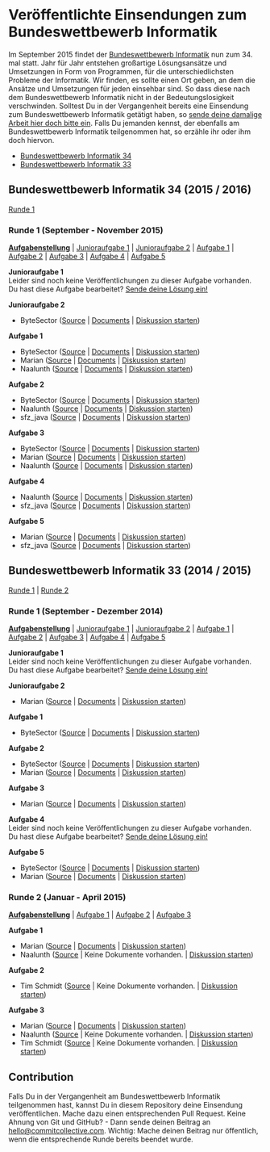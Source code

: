 # Veröffentlichte Einsendungen zum Bundeswettbewerb Informatik
Im September 2015 findet der [Bundeswettbewerb Informatik](http://www.bundeswettbewerb-informatik.de/) nun zum 34. mal statt. Jahr für Jahr entstehen großartige Lösungsansätze und Umsetzungen in Form von Programmen, für die unterschiedlichsten Probleme der Informatik. Wir finden, es sollte einen Ort geben, an dem die Ansätze und Umsetzungen für jeden einsehbar sind. So dass diese nach dem Bundeswettbewerb Informatik nicht in der Bedeutungslosigkeit verschwinden. Solltest Du in der Vergangenheit bereits eine Einsendung zum Bundeswettbewerb Informatik getätigt haben, so [sende deine damalige Arbeit hier doch bitte ein](#contribution). Falls Du jemanden kennst, der ebenfalls am Bundeswettbewerb Informatik teilgenommen hat, so erzähle ihr oder ihm doch hiervon.

* [Bundeswettbewerb Informatik 34](#bwinf-34)
* [Bundeswettbewerb Informatik 33](#bwinf-33)

## <a id="bwinf-34"></a>Bundeswettbewerb Informatik 34 (2015 / 2016)
[Runde 1](#bwinf-34-r1)

### <a id="bwinf-34-r1"></a>Runde 1 (September - November 2015)
**[Aufgabenstellung](http://www.bundeswettbewerb-informatik.de/fileadmin/templates/bwinf/aufgaben/bwinf34/aufgabenblatt341_simple.pdf)** | [Junioraufgabe 1](#bwinf-34-r1-j1) | [Junioraufgabe 2](#bwinf-34-r1-j2) | [Aufgabe 1](#bwinf-34-r1-1) | [Aufgabe 2](#bwinf-34-r1-2) | [Aufgabe 3](#bwinf-34-r1-3) | [Aufgabe 4](#bwinf-34-r1-4) | [Aufgabe 5](#bwinf-34-r1-5)

**<a id="bwinf-34-r1-j1">Junioraufgabe 1</a>**<br>
Leider sind noch keine Veröffentlichungen zu dieser Aufgabe vorhanden. Du hast diese Aufgabe bearbeitet? [Sende deine Lösung ein!](#contribution)

**<a id="bwinf-34-r1-j2">Junioraufgabe 2</a>**<br>
* ByteSector ([Source](https://github.com/CommitCollective/bwinf-releases/tree/master/BwInf%2034%20(2015-2016)/Runde%201/Junioraufgabe%202/ByteSector/Source) | [Documents](https://github.com/CommitCollective/bwinf-releases/tree/master/BwInf%2034%20(2015-2016)/Runde%201/Junioraufgabe%202/ByteSector/Documents) | [Diskussion starten](https://github.com/CommitCollective/bwinf-releases/issues/new))

**<a id="bwinf-34-r1-1">Aufgabe 1</a>**<br>
* ByteSector ([Source](https://github.com/CommitCollective/bwinf-releases/tree/master/BwInf%2034%20(2015-2016)/Runde%201/Aufgabe%201/ByteSector/Source) | [Documents](https://github.com/CommitCollective/bwinf-releases/tree/master/BwInf%2034%20(2015-2016)/Runde%201/Aufgabe%201/ByteSector/Documents) | [Diskussion starten](https://github.com/CommitCollective/bwinf-releases/issues/new))
* Marian ([Source](https://github.com/CommitCollective/bwinf-releases/tree/master/BwInf%2034%20(2015-2016)/Runde%201/Aufgabe%201/Marian/Source) | [Documents](https://github.com/CommitCollective/bwinf-releases/tree/master/BwInf%2034%20(2015-2016)/Runde%201/Aufgabe%201/Marian/Documents) | [Diskussion starten](https://github.com/CommitCollective/bwinf-releases/issues/new))
* Naalunth ([Source](https://github.com/CommitCollective/bwinf-releases/tree/master/BwInf%2034%20(2015-2016)/Runde%201/Aufgabe%201/Naalunth/Source) | [Documents](https://github.com/CommitCollective/bwinf-releases/tree/master/BwInf%2034%20(2015-2016)/Runde%201/Aufgabe%201/Naalunth/Documents) | [Diskussion starten](https://github.com/CommitCollective/bwinf-releases/issues/new))

**<a id="bwinf-34-r1-2">Aufgabe 2</a>**<br>
* ByteSector ([Source](https://github.com/CommitCollective/bwinf-releases/tree/master/BwInf%2034%20(2015-2016)/Runde%201/Aufgabe%202/ByteSector/Source) | [Documents](https://github.com/CommitCollective/bwinf-releases/tree/master/BwInf%2034%20(2015-2016)/Runde%201/Aufgabe%202/ByteSector/Documents) | [Diskussion starten](https://github.com/CommitCollective/bwinf-releases/issues/new))
* Naalunth ([Source](https://github.com/CommitCollective/bwinf-releases/tree/master/BwInf%2034%20(2015-2016)/Runde%201/Aufgabe%202/Naalunth/Source) | [Documents](https://github.com/CommitCollective/bwinf-releases/tree/master/BwInf%2034%20(2015-2016)/Runde%201/Aufgabe%202/Naalunth/Documents) | [Diskussion starten](https://github.com/CommitCollective/bwinf-releases/issues/new))
* sfz_java ([Source](https://github.com/CommitCollective/bwinf-releases/tree/master/BwInf%2034%20(2015-2016)/Runde%201/Aufgabe%202/sfz_java/Source) | [Documents](https://github.com/CommitCollective/bwinf-releases/tree/master/BwInf%2034%20(2015-2016)/Runde%201/Aufgabe%202/sfz_java/Documents) | [Diskussion starten](https://github.com/CommitCollective/bwinf-releases/issues/new))

**<a id="bwinf-34-r1-3">Aufgabe 3</a>**<br>
* ByteSector ([Source](https://github.com/CommitCollective/bwinf-releases/tree/master/BwInf%2034%20(2015-2016)/Runde%201/Aufgabe%203/ByteSector/Source) | [Documents](https://github.com/CommitCollective/bwinf-releases/tree/master/BwInf%2034%20(2015-2016)/Runde%201/Aufgabe%203/ByteSector/Documents) | [Diskussion starten](https://github.com/CommitCollective/bwinf-releases/issues/new))
* Marian ([Source](https://github.com/CommitCollective/bwinf-releases/tree/master/BwInf%2034%20(2015-2016)/Runde%201/Aufgabe%203/Marian/Source) | [Documents](https://github.com/CommitCollective/bwinf-releases/tree/master/BwInf%2034%20(2015-2016)/Runde%201/Aufgabe%203/Marian/Documents) | [Diskussion starten](https://github.com/CommitCollective/bwinf-releases/issues/new))
* Naalunth ([Source](https://github.com/CommitCollective/bwinf-releases/tree/master/BwInf%2034%20(2015-2016)/Runde%201/Aufgabe%203/Naalunth/Source) | [Documents](https://github.com/CommitCollective/bwinf-releases/tree/master/BwInf%2034%20(2015-2016)/Runde%201/Aufgabe%203/Naalunth/Documents) | [Diskussion starten](https://github.com/CommitCollective/bwinf-releases/issues/new))

**<a id="bwinf-34-r1-4">Aufgabe 4</a>**<br>
* Naalunth ([Source](https://github.com/CommitCollective/bwinf-releases/tree/master/BwInf%2034%20(2015-2016)/Runde%201/Aufgabe%204/Naalunth/Source) | [Documents](https://github.com/CommitCollective/bwinf-releases/tree/master/BwInf%2034%20(2015-2016)/Runde%201/Aufgabe%204/Naalunth/Documents) | [Diskussion starten](https://github.com/CommitCollective/bwinf-releases/issues/new))
* sfz_java ([Source](https://github.com/CommitCollective/bwinf-releases/tree/master/BwInf%2034%20(2015-2016)/Runde%201/Aufgabe%204/sfz_java/Source) | [Documents](https://github.com/CommitCollective/bwinf-releases/tree/master/BwInf%2034%20(2015-2016)/Runde%201/Aufgabe%204/sfz_java/Documents) | [Diskussion starten](https://github.com/CommitCollective/bwinf-releases/issues/new))

**<a id="bwinf-34-r1-5">Aufgabe 5</a>**<br>
* Marian ([Source](https://github.com/CommitCollective/bwinf-releases/tree/master/BwInf%2034%20(2015-2016)/Runde%201/Aufgabe%205/Marian/Source) | [Documents](https://github.com/CommitCollective/bwinf-releases/tree/master/BwInf%2034%20(2015-2016)/Runde%201/Aufgabe%205/Marian/Documents) | [Diskussion starten](https://github.com/CommitCollective/bwinf-releases/issues/new))
* sfz_java ([Source](https://github.com/CommitCollective/bwinf-releases/tree/master/BwInf%2034%20(2015-2016)/Runde%201/Aufgabe%205/sfz_java/Source) | [Documents](https://github.com/CommitCollective/bwinf-releases/tree/master/BwInf%2034%20(2015-2016)/Runde%201/Aufgabe%205/sfz_java/Documents) | [Diskussion starten](https://github.com/CommitCollective/bwinf-releases/issues/new))

## <a id="bwinf-33"></a>Bundeswettbewerb Informatik 33 (2014 / 2015)
[Runde 1](#bwinf-33-r1) | [Runde 2](#bwinf-33-r2)

### <a id="bwinf-33-r1"></a>Runde 1 (September - Dezember 2014)
**[Aufgabenstellung](http://www.bundeswettbewerb-informatik.de/fileadmin/templates/bwinf/aufgaben/bwinf33/aufgabenblatt331_simple.pdf)** | [Junioraufgabe 1](#bwinf-33-r1-j1) | [Junioraufgabe 2](#bwinf-33-r1-j2) | [Aufgabe 1](#bwinf-33-r1-1) | [Aufgabe 2](#bwinf-33-r1-2) | [Aufgabe 3](#bwinf-33-r1-3) | [Aufgabe 4](#bwinf-33-r1-4) | [Aufgabe 5](#bwinf-33-r1-5)

**<a id="bwinf-33-r1-j1">Junioraufgabe 1</a>**<br>
Leider sind noch keine Veröffentlichungen zu dieser Aufgabe vorhanden. Du hast diese Aufgabe bearbeitet? [Sende deine Lösung ein!](#contribution)

**<a id="bwinf-33-r1-j2">Junioraufgabe 2</a>**<br>
* Marian ([Source](https://github.com/CommitCollective/bwinf-releases/tree/master/BwInf%2033%20(2014-2015)/Runde%201/Junioraufgabe%202/Marian/Source) | [Documents](https://github.com/CommitCollective/bwinf-releases/tree/master/BwInf%2033%20(2014-2015)/Runde%201/Junioraufgabe%202/Marian/Documents) | [Diskussion starten](https://github.com/CommitCollective/bwinf-releases/issues/new))

**<a id="bwinf-33-r1-1">Aufgabe 1</a>**<br>
* ByteSector ([Source](https://github.com/CommitCollective/bwinf-releases/tree/master/BwInf%2033%20(2014-2015)/Runde%201/Aufgabe%201/ByteSector/Source) | [Documents](https://github.com/CommitCollective/bwinf-releases/tree/master/BwInf%2033%20(2014-2015)/Runde%201/Aufgabe%201/ByteSector/Documents) | [Diskussion starten](https://github.com/CommitCollective/bwinf-releases/issues/new))

**<a id="bwinf-33-r1-2">Aufgabe 2</a>**<br>
* ByteSector ([Source](https://github.com/CommitCollective/bwinf-releases/tree/master/BwInf%2033%20(2014-2015)/Runde%201/Aufgabe%202/ByteSector/Source) | [Documents](https://github.com/CommitCollective/bwinf-releases/tree/master/BwInf%2033%20(2014-2015)/Runde%201/Aufgabe%202/ByteSector/Documents) | [Diskussion starten](https://github.com/CommitCollective/bwinf-releases/issues/new))
* Marian ([Source](https://github.com/CommitCollective/bwinf-releases/tree/master/BwInf%2033%20(2014-2015)/Runde%201/Aufgabe%202/Marian/Source) | [Documents](https://github.com/CommitCollective/bwinf-releases/tree/master/BwInf%2033%20(2014-2015)/Runde%201/Aufgabe%202/Marian/Documents) | [Diskussion starten](https://github.com/CommitCollective/bwinf-releases/issues/new))

**<a id="bwinf-33-r1-3">Aufgabe 3</a>**<br>
* Marian ([Source](https://github.com/CommitCollective/bwinf-releases/tree/master/BwInf%2033%20(2014-2015)/Runde%201/Aufgabe%203/Marian/Source) | [Documents](https://github.com/CommitCollective/bwinf-releases/tree/master/BwInf%2033%20(2014-2015)/Runde%201/Aufgabe%203/Marian/Documents) | [Diskussion starten](https://github.com/CommitCollective/bwinf-releases/issues/new))

**<a id="bwinf-33-r1-4">Aufgabe 4</a>**<br>
Leider sind noch keine Veröffentlichungen zu dieser Aufgabe vorhanden. Du hast diese Aufgabe bearbeitet? [Sende deine Lösung ein!](#contribution)

**<a id="bwinf-33-r1-5">Aufgabe 5</a>**<br>
* ByteSector ([Source](https://github.com/CommitCollective/bwinf-releases/tree/master/BwInf%2033%20(2014-2015)/Runde%201/Aufgabe%205/ByteSector/Source) | [Documents](https://github.com/CommitCollective/bwinf-releases/tree/master/BwInf%2033%20(2014-2015)/Runde%201/Aufgabe%205/ByteSector/Documents) | [Diskussion starten](https://github.com/CommitCollective/bwinf-releases/issues/new))
* Marian ([Source](https://github.com/CommitCollective/bwinf-releases/tree/master/BwInf%2033%20(2014-2015)/Runde%201/Aufgabe%205/Marian/Source) | [Documents](https://github.com/CommitCollective/bwinf-releases/tree/master/BwInf%2033%20(2014-2015)/Runde%201/Aufgabe%205/Marian/Documents) | [Diskussion starten](https://github.com/CommitCollective/bwinf-releases/issues/new))

### <a id="bwinf-33-r2"></a>Runde 2 (Januar - April 2015)
**[Aufgabenstellung](http://www.bundeswettbewerb-informatik.de/fileadmin/templates/bwinf/aufgaben/bwinf33/aufgaben332.pdf)** | [Aufgabe 1](#bwinf-33-r2-1) | [Aufgabe 2](#bwinf-33-r2-2) | [Aufgabe 3](#bwinf-33-r2-3)

**<a id="bwinf-33-r2-1">Aufgabe 1</a>**<br>
* Marian ([Source](https://github.com/CommitCollective/bwinf-releases/tree/master/BwInf%2033%20(2014-2015)/Runde%202/Aufgabe%201/Marian/Source) | [Documents](https://github.com/CommitCollective/bwinf-releases/tree/master/BwInf%2033%20(2014-2015)/Runde%202/Aufgabe%201/Marian/Documents) | [Diskussion starten](https://github.com/CommitCollective/bwinf-releases/issues/new))
* Naalunth ([Source](https://github.com/CommitCollective/bwinf-releases/tree/master/BwInf%2033%20(2014-2015)/Runde%202/Aufgabe%201/Naalunth/Source) | Keine Dokumente vorhanden. | [Diskussion starten](https://github.com/CommitCollective/bwinf-releases/issues/new))

**<a id="bwinf-33-r2-2">Aufgabe 2</a>**<br>
* Tim Schmidt ([Source](https://github.com/CommitCollective/bwinf-releases/tree/master/BwInf%2033%20(2014-2015)/Runde%202/Aufgabe%202/Tim%20Schmidt/Source) | Keine Dokumente vorhanden. | [Diskussion starten](https://github.com/CommitCollective/bwinf-releases/issues/new))

**<a id="bwinf-33-r2-3">Aufgabe 3</a>**<br>
* Marian ([Source](https://github.com/CommitCollective/bwinf-releases/tree/master/BwInf%2033%20(2014-2015)/Runde%202/Aufgabe%203/Marian/Source) | [Documents](https://github.com/CommitCollective/bwinf-releases/tree/master/BwInf%2033%20(2014-2015)/Runde%202/Aufgabe%203/Marian/Documents) | [Diskussion starten](https://github.com/CommitCollective/bwinf-releases/issues/new))
* Naalunth ([Source](https://github.com/CommitCollective/bwinf-releases/tree/master/BwInf%2033%20(2014-2015)/Runde%202/Aufgabe%203/Naalunth/Source) | Keine Dokumente vorhanden. | [Diskussion starten](https://github.com/CommitCollective/bwinf-releases/issues/new))
* Tim Schmidt ([Source](https://github.com/CommitCollective/bwinf-releases/tree/master/BwInf%2033%20(2014-2015)/Runde%202/Aufgabe%203/Tim%20Schmidt/Source) | Keine Dokumente vorhanden. | [Diskussion starten](https://github.com/CommitCollective/bwinf-releases/issues/new))

## <a id="contribution"></a>Contribution
Falls Du in der Vergangenheit am Bundeswettbewerb Informatik teilgenommen hast, kannst Du in diesem Repository deine Einsendung veröffentlichen. Mache dazu einen entsprechenden Pull Request. Keine Ahnung von Git und GitHub? - Dann sende deinen Beitrag an [hello@commitcollective.com](mailto:hello@commitcollective.com). Wichtig: Mache deinen Beitrag nur öffentlich, wenn die entsprechende Runde bereits beendet wurde.
